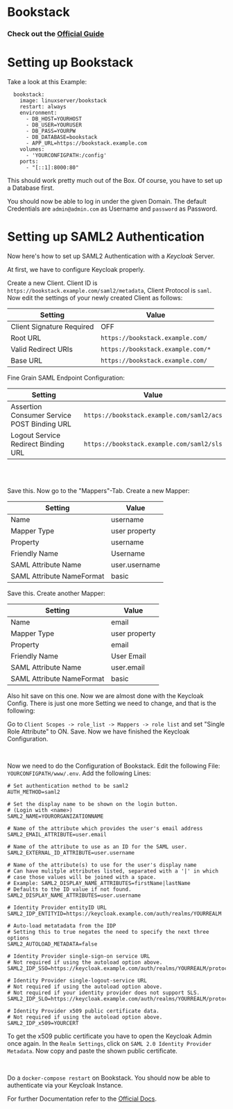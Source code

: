 # Bookstack

### Check out the [Official Guide](https://hub.docker.com/r/linuxserver/bookstack)

Setting up Bookstack
====================

Take a look at this Example:

```
  bookstack:
    image: linuxserver/bookstack
    restart: always
    environment:
      - DB_HOST=YOURHOST
      - DB_USER=YOURUSER
      - DB_PASS=YOURPW
      - DB_DATABASE=bookstack
      - APP_URL=https://bookstack.example.com
    volumes:
      - 'YOURCONFIGPATH:/config'
    ports:
      - "[::1]:8000:80"
```

This should work pretty much out of the Box. Of course, you have to set up a Database first.

You should now be able to log in under the given Domain. The default Credentials are `admin@admin.com`
as Username and `password` as Password.

Setting up SAML2 Authentication
===============================

Now here's how to set up SAML2 Authentication with a *Keycloak* Server.

At first, we have to configure Keycloak properly.

Create a new Client. Client ID is `https://bookstack.example.com/saml2/metadata`, Client Protocol
is `saml`. Now edit the settings of your newly created Client as follows:

Setting | Value
--------|-------
Client Signature Required | OFF
Root URL | `https://bookstack.example.com/`
Valid Redirect URIs | `https://bookstack.example.com/*`
Base URL | `https://bookstack.example.com/`

Fine Grain SAML Endpoint Configuration:

Setting | Value
--------|-------
Assertion Consumer Service POST Binding URL | `https://bookstack.example.com/saml2/acs`
Logout Service Redirect Binding URL | `https://bookstack.example.com/saml2/sls`

<br /> <br />

Save this. Now go to the "Mappers"-Tab. Create a new Mapper:

Setting | Value
--------|------
Name | username
Mapper Type | user property
Property | username
Friendly Name | Username
SAML Attribute Name | user.username
SAML Attribute NameFormat | basic


Save this. Create another Mapper:

Setting | Value
--------|-------
Name | email
Mapper Type | user property
Property | email
Friendly Name | User Email
SAML Attribute Name | user.email
SAML Attribute NameFormat | basic


Also hit save on this one. Now we are almost done with the Keycloak Config. There is just one
more Setting we need to change, and that is the following:

Go to `Client Scopes -> role_list -> Mappers -> role list` and set "Single Role Attribute" to ON. Save.
Now we have finished the Keycloak Configuration.

<br />

Now we need to do the Configuration of Bookstack. Edit the following File: `YOURCONFIGPATH/www/.env`.
Add the following Lines:

```
# Set authentication method to be saml2
AUTH_METHOD=saml2

# Set the display name to be shown on the login button.
# (Login with <name>)
SAML2_NAME=YOURORGANIZATIONNAME

# Name of the attribute which provides the user's email address
SAML2_EMAIL_ATTRIBUTE=user.email

# Name of the attribute to use as an ID for the SAML user.
SAML2_EXTERNAL_ID_ATTRIBUTE=user.username

# Name of the attribute(s) to use for the user's display name
# Can have mulitple attributes listed, separated with a '|' in which
# case those values will be joined with a space.
# Example: SAML2_DISPLAY_NAME_ATTRIBUTES=firstName|lastName
# Defaults to the ID value if not found.
SAML2_DISPLAY_NAME_ATTRIBUTES=user.username

# Identity Provider entityID URL
SAML2_IDP_ENTITYID=https://keycloak.example.com/auth/realms/YOURREALM

# Auto-load metatadata from the IDP
# Setting this to true negates the need to specify the next three options
SAML2_AUTOLOAD_METADATA=false

# Identity Provider single-sign-on service URL
# Not required if using the autoload option above.
SAML2_IDP_SSO=https://keycloak.example.com/auth/realms/YOURREALM/protocol/saml

# Identity Provider single-logout-service URL
# Not required if using the autoload option above.
# Not required if your identity provider does not support SLS.
SAML2_IDP_SLO=https://keycloak.example.com/auth/realms/YOURREALM/protocol/saml

# Identity Provider x509 public certificate data.
# Not required if using the autoload option above.
SAML2_IDP_x509=YOURCERT
```

To get the x509 public certificate you have to open the Keycloak Admin once again.
In the `Realm Settings`, click on `SAML 2.0 Identity Provider Metadata`. Now copy and paste
the shown public certificate.

<br />

Do a `docker-compose restart` on Bookstack. You should now be able to authenticate via your Keycloak Instance.

For further Documentation refer to the [Official Docs](https://www.bookstackapp.com/docs/admin/saml2-auth/).